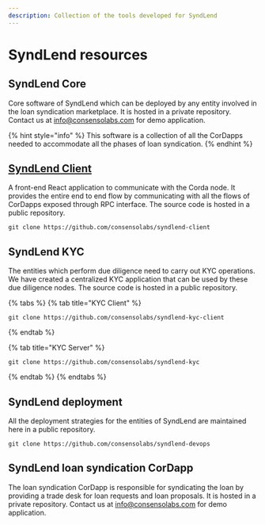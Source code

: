 ```yaml
---
description: Collection of the tools developed for SyndLend
---
```


# SyndLend resources

## SyndLend Core

Core software of SyndLend which can be deployed by any entity involved in the loan syndication marketplace. It is hosted in a private repository. Contact us at [info@consensolabs.com](mailto:info@consensolabs.com?subject=SyndLend%20trial) for demo application.

{% hint style="info" %}
This software is a collection of all the CorDapps needed to accommodate all the phases of loan syndication.
{% endhint %}

## [SyndLend Client](https://github.com/consensolabs/syndlend-client)

A front-end React application to communicate with the Corda node. It provides the entire end to end flow by communicating with all the flows of CorDapps exposed through RPC interface. The source code is hosted in a public repository.

```text
git clone https://github.com/consensolabs/syndlend-client
```

## SyndLend KYC

The entities which perform due diligence need to carry out KYC operations. We have created a centralized KYC application that can be used by these due diligence nodes. The source code is hosted in a public repository.

{% tabs %}
{% tab title="KYC Client" %}
```text
git clone https://github.com/consensolabs/syndlend-kyc-client
```
{% endtab %}

{% tab title="KYC Server" %}
```text
git clone https://github.com/consensolabs/syndlend-kyc
```
{% endtab %}
{% endtabs %}

## SyndLend deployment

All the deployment strategies for the entities of SyndLend are maintained here in a public repository.

```text
git clone https://github.com/consensolabs/syndlend-devops
```

## SyndLend loan syndication CorDapp

The loan syndication CorDapp is responsible for syndicating the loan by providing a trade desk for loan requests and loan proposals. It is hosted in a private repository. Contact us at [info@consensolabs.com](mailto:info@consensolabs.com?subject=SyndLend%20trial) for demo application.

